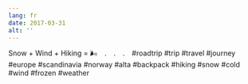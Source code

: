 ```yaml
---
lang: fr
date: 2017-03-31
alt: ''
---
```


Snow + Wind + Hiking = 🌬⠀
.⠀
.⠀
.⠀
#roadtrip #trip #travel #journey #europe #scandinavia #norway #alta #backpack #hiking #snow #cold #wind #frozen #weather
